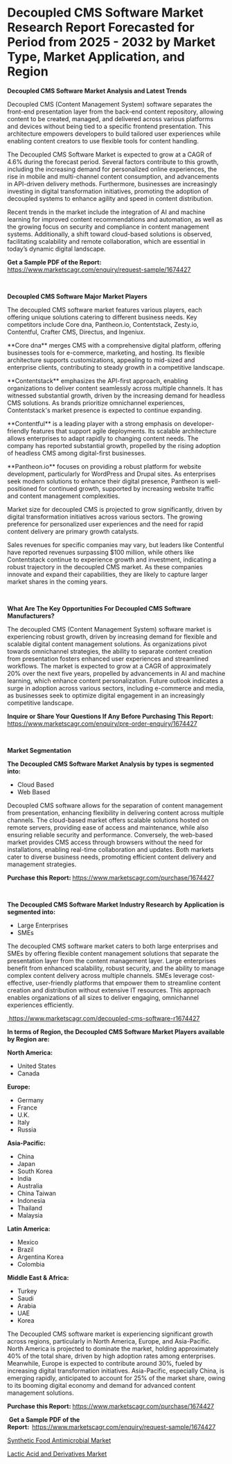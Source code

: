<p><h1>Decoupled CMS Software Market Research Report Forecasted for Period from 2025 -  2032 by Market Type, Market Application, and Region</h1></p><p><strong>Decoupled CMS Software Market Analysis and Latest Trends</strong></p>
<p><p>Decoupled CMS (Content Management System) software separates the front-end presentation layer from the back-end content repository, allowing content to be created, managed, and delivered across various platforms and devices without being tied to a specific frontend presentation. This architecture empowers developers to build tailored user experiences while enabling content creators to use flexible tools for content handling. </p><p>The Decoupled CMS Software Market is expected to grow at a CAGR of 4.6% during the forecast period. Several factors contribute to this growth, including the increasing demand for personalized online experiences, the rise in mobile and multi-channel content consumption, and advancements in API-driven delivery methods. Furthermore, businesses are increasingly investing in digital transformation initiatives, promoting the adoption of decoupled systems to enhance agility and speed in content distribution. </p><p>Recent trends in the market include the integration of AI and machine learning for improved content recommendations and automation, as well as the growing focus on security and compliance in content management systems. Additionally, a shift toward cloud-based solutions is observed, facilitating scalability and remote collaboration, which are essential in today’s dynamic digital landscape.</p></p>
<p><strong>Get a Sample PDF of the Report:&nbsp;</strong> <a href="https://www.marketscagr.com/enquiry/request-sample/1674427?utm_campaign=2106&utm_medium=2&utm_source=Github&utm_content=ia&utm_term=25032025&utm_id=decoupled-cms-software">https://www.marketscagr.com/enquiry/request-sample/1674427</a></p>
<p>&nbsp;</p>
<p><strong>Decoupled CMS Software Major Market Players</strong></p>
<p><p>The decoupled CMS software market features various players, each offering unique solutions catering to different business needs. Key competitors include Core dna, Pantheon.io, Contentstack, Zesty.io, Contentful, Crafter CMS, Directus, and Ingeniux.</p><p>**Core dna** merges CMS with a comprehensive digital platform, offering businesses tools for e-commerce, marketing, and hosting. Its flexible architecture supports customizations, appealing to mid-sized and enterprise clients, contributing to steady growth in a competitive landscape.</p><p>**Contentstack** emphasizes the API-first approach, enabling organizations to deliver content seamlessly across multiple channels. It has witnessed substantial growth, driven by the increasing demand for headless CMS solutions. As brands prioritize omnichannel experiences, Contentstack's market presence is expected to continue expanding.</p><p>**Contentful** is a leading player with a strong emphasis on developer-friendly features that support agile deployments. Its scalable architecture allows enterprises to adapt rapidly to changing content needs. The company has reported substantial growth, propelled by the rising adoption of headless CMS among digital-first businesses.</p><p>**Pantheon.io** focuses on providing a robust platform for website development, particularly for WordPress and Drupal sites. As enterprises seek modern solutions to enhance their digital presence, Pantheon is well-positioned for continued growth, supported by increasing website traffic and content management complexities.</p><p>Market size for decoupled CMS is projected to grow significantly, driven by digital transformation initiatives across various sectors. The growing preference for personalized user experiences and the need for rapid content delivery are primary growth catalysts.</p><p>Sales revenues for specific companies may vary, but leaders like Contentful have reported revenues surpassing $100 million, while others like Contentstack continue to experience growth and investment, indicating a robust trajectory in the decoupled CMS market. As these companies innovate and expand their capabilities, they are likely to capture larger market shares in the coming years.</p></p>
<p>&nbsp;</p>
<p><strong>What Are The Key Opportunities For Decoupled CMS Software Manufacturers?</strong></p>
<p><p>The decoupled CMS (Content Management System) software market is experiencing robust growth, driven by increasing demand for flexible and scalable digital content management solutions. As organizations pivot towards omnichannel strategies, the ability to separate content creation from presentation fosters enhanced user experiences and streamlined workflows. The market is expected to grow at a CAGR of approximately 20% over the next five years, propelled by advancements in AI and machine learning, which enhance content personalization. Future outlook indicates a surge in adoption across various sectors, including e-commerce and media, as businesses seek to optimize digital engagement in an increasingly competitive landscape.</p></p>
<p><strong>Inquire or Share Your Questions If Any Before Purchasing This Report:</strong> <a href="https://www.marketscagr.com/enquiry/pre-order-enquiry/1674427?utm_campaign=2106&utm_medium=2&utm_source=Github&utm_content=ia&utm_term=25032025&utm_id=decoupled-cms-software">https://www.marketscagr.com/enquiry/pre-order-enquiry/1674427</a></p>
<p>&nbsp;</p>
<p><strong>Market Segmentation</strong></p>
<p><strong>The Decoupled CMS Software Market Analysis by types is segmented into:</strong></p>
<p><ul><li>Cloud Based</li><li>Web Based</li></ul></p>
<p><p>Decoupled CMS software allows for the separation of content management from presentation, enhancing flexibility in delivering content across multiple channels. The cloud-based market offers scalable solutions hosted on remote servers, providing ease of access and maintenance, while also ensuring reliable security and performance. Conversely, the web-based market provides CMS access through browsers without the need for installations, enabling real-time collaboration and updates. Both markets cater to diverse business needs, promoting efficient content delivery and management strategies.</p></p>
<p><strong>Purchase this Report:&nbsp;</strong><a href="https://www.marketscagr.com/purchase/1674427?utm_campaign=2106&utm_medium=2&utm_source=Github&utm_content=ia&utm_term=25032025&utm_id=decoupled-cms-software">https://www.marketscagr.com/purchase/1674427</a></p>
<p>&nbsp;</p>
<p><strong>The Decoupled CMS Software Market Industry Research by Application is segmented into:</strong></p>
<p><ul><li>Large Enterprises</li><li>SMEs</li></ul></p>
<p><p>The decoupled CMS software market caters to both large enterprises and SMEs by offering flexible content management solutions that separate the presentation layer from the content management layer. Large enterprises benefit from enhanced scalability, robust security, and the ability to manage complex content delivery across multiple channels. SMEs leverage cost-effective, user-friendly platforms that empower them to streamline content creation and distribution without extensive IT resources. This approach enables organizations of all sizes to deliver engaging, omnichannel experiences efficiently.</p></p>
<p><a href="https://www.marketscagr.com/decoupled-cms-software-r1674427?utm_campaign=2106&utm_medium=2&utm_source=Github&utm_content=ia&utm_term=25032025&utm_id=decoupled-cms-software">&nbsp;https://www.marketscagr.com/decoupled-cms-software-r1674427</a></p>
<p><strong>In terms of Region, the Decoupled CMS Software Market Players available by Region are:</strong></p>
<p>
    <p> <strong> North America: </strong>
        <ul>
            <li>United States</li>
            <li>Canada</li>
        </ul>
        </p> 
    <p> <strong> Europe: </strong>
        <ul>
            <li>Germany</li>
            <li>France</li>
            <li>U.K.</li>
            <li>Italy</li>
            <li>Russia</li>
        </ul>
        </p> 
    <p> <strong> Asia-Pacific: </strong>
        <ul>
            <li>China</li>
            <li>Japan</li>
            <li>South Korea</li>
            <li>India</li>
            <li>Australia</li>
            <li>China Taiwan</li>
            <li>Indonesia</li>
            <li>Thailand</li>
            <li>Malaysia</li>
        </ul>
        </p> 
    <p> <strong> Latin America: </strong>
        <ul>
            <li>Mexico</li>
            <li>Brazil</li>
            <li>Argentina Korea</li>
            <li>Colombia</li>
        </ul>
        </p> 
    <p> <strong> Middle East & Africa: </strong>
        <ul>
            <li>Turkey</li>
            <li>Saudi</li>
            <li>Arabia</li>
            <li>UAE</li>
            <li>Korea</li>
        </ul>
    </p>
    </p>
<p><p>The Decoupled CMS software market is experiencing significant growth across regions, particularly in North America, Europe, and Asia-Pacific. North America is projected to dominate the market, holding approximately 40% of the total share, driven by high adoption rates among enterprises. Meanwhile, Europe is expected to contribute around 30%, fueled by increasing digital transformation initiatives. Asia-Pacific, especially China, is emerging rapidly, anticipated to account for 25% of the market share, owing to its booming digital economy and demand for advanced content management solutions.</p></p>
<p><strong>Purchase this Report: </strong><a href="https://www.marketscagr.com/purchase/1674427?utm_campaign=2106&utm_medium=2&utm_source=Github&utm_content=ia&utm_term=25032025&utm_id=decoupled-cms-software">https://www.marketscagr.com/purchase/1674427</a></p>
<p>&nbsp;<strong>Get a Sample PDF of the Report:&nbsp;&nbsp;</strong><a href="https://www.marketscagr.com/enquiry/request-sample/1674427?utm_campaign=2106&utm_medium=2&utm_source=Github&utm_content=ia&utm_term=25032025&utm_id=decoupled-cms-software">https://www.marketscagr.com/enquiry/request-sample/1674427</a></p>
<p><strong></strong></p>
<p><p><a href="https://github.com/fallalenoswG/Market-Research-Report-List-1/blob/main/synthetic-food-antimicrobial-market.md?utm_campaign=2106&utm_medium=2&utm_source=Github&utm_content=ia&utm_term=25032025&utm_id=decoupled-cms-software">Synthetic Food Antimicrobial Market</a></p><p><a href="https://github.com/YashRP12/Market-Research-Report-List-7/blob/main/lactic-acid-and-derivatives-market.md?utm_campaign=2106&utm_medium=2&utm_source=Github&utm_content=ia&utm_term=25032025&utm_id=decoupled-cms-software">Lactic Acid and Derivatives Market</a></p></p>